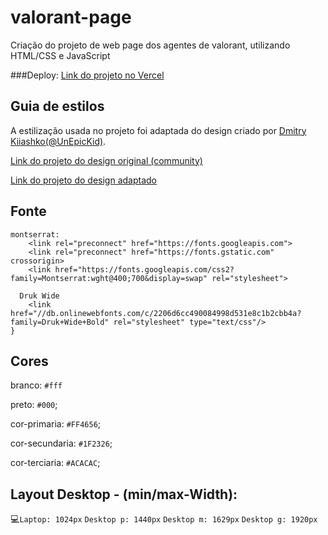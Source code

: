 # valorant-page

Criação do projeto de web page dos agentes de valorant, utilizando HTML/CSS e JavaScript

###Deploy: [Link do projeto no Vercel](https://valorant-page-31qa.vercel.app/)

## Guia de estilos

A estilização usada no projeto foi adaptada do design criado por [Dmitry Kiiashko(@UnEpicKid)](https://www.figma.com/@UnEpicKid).

[Link do projeto do design original (community)](https://www.figma.com/community/file/828904636600001452)

[Link do projeto do design adaptado](https://www.figma.com/file/RRMSGqEobhfE3Kdw7PDIVN/Valorant---Agents-page-concept-design-(Community)?node-id=1%3A2)

## Fonte

```
montserrat:
    <link rel="preconnect" href="https://fonts.googleapis.com">
    <link rel="preconnect" href="https://fonts.gstatic.com" crossorigin>
    <link href="https://fonts.googleapis.com/css2?family=Montserrat:wght@400;700&display=swap" rel="stylesheet">
    
  Druk Wide
    <link href="//db.onlinewebfonts.com/c/2206d6cc490084998d531e8c1b2cbb4a?family=Druk+Wide+Bold" rel="stylesheet" type="text/css"/>
}
```

## Cores

branco: `#fff`

preto: `#000`;

cor-primaria: `#FF4656`;

cor-secundaria: `#1F2326`;

cor-terciaria: `#ACACAC`;

## Layout Desktop - (min/max-Width):

:computer:`Laptop: 1024px` 
          `Desktop p: 1440px`
          `Desktop m: 1629px`
          `Desktop g: 1920px`
